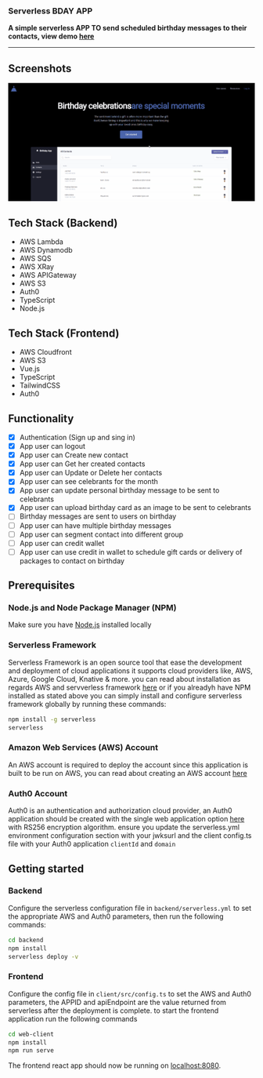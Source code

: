 ### Serverless BDAY APP
**A simple serverless APP TO send scheduled birthday messages to their contacts, view demo [here](https://d3h7u37ism7dxj.cloudfront.net/)**

---
## Screenshots
![Screenshoot 2](https://github.com/olaysco/serverlesss-bday/blob/master/web-client/src/assets/images/bday.gif)

## Tech Stack (Backend)
- AWS Lambda
- AWS Dynamodb
- AWS SQS
- AWS XRay
- AWS APIGateway
- AWS S3
- Auth0
- TypeScript
- Node.js

## Tech Stack (Frontend)
- AWS Cloudfront
- AWS S3
- Vue.js
- TypeScript
- TailwindCSS
- Auth0

## Functionality
- [x] Authentication (Sign up and sing in)
- [x] App user can logout
- [x] App user can Create new contact
- [x] App user can Get her created contacts
- [x] App user can Update or Delete her contacts
- [x] App user can see celebrants for the month
- [x] App user can update personal birthday message to be sent to celebrants
- [x] App user can upload birthday card as an image to be sent to celebrants
- [ ] Birthday messages are sent to users on birthday
- [ ] App user can have multiple birthday messages
- [ ] App user can segment contact into different group
- [ ] App user can credit wallet
- [ ] App user can use credit in wallet to schedule gift cards or delivery of packages to contact on birthday

## Prerequisites

### Node.js and Node Package Manager (NPM)
Make sure you have [Node.js](http://nodejs.org/) installed locally

### Serverless Framework
Serverless Framework is an open source tool that ease the development and deployment of cloud applications it supports cloud providers like, AWS, Azure, Google Cloud, Knative & more. you can read about installation as regards AWS and servverless framework [here](https://www.serverless.com/framework/docs/providers/aws/guide/installation/) or if you alreadyh have NPM installed as stated above you can simply install and configure serverless framework globally by running these commands:

```sh
npm install -g serverless
serverless
```

### Amazon Web Services (AWS) Account
An AWS account is required to deploy the account since this application is built to be run on AWS, you can read about creating an AWS account [here](https://aws.amazon.com/premiumsupport/knowledge-center/create-and-activate-aws-account/)

### Auth0 Account
Auth0 is an authentication and authorization cloud provider, an Auth0 application should be created with the single web application option [here](https://auth0.com/docs/quickstart/spa) with RS256 encryption algorithm. ensure you update the serverless.yml environment configuration section with your jwksurl and the client config.ts file with your Auth0 application `clientId` and `domain`

## Getting started

### Backend

Configure the serverless configuration file in `backend/serverless.yml` to set the appropriate AWS and Auth0 parameters, then run the following commands:

```sh
cd backend
npm install
serverless deploy -v
```

### Frontend
Configure the config file in `client/src/config.ts` to set the AWS and Auth0 parameters, the APPID and apiEndpoint are the value returned from serverless after the deployment is complete. to start the frontend application run the following commands

```sh
cd web-client
npm install
npm run serve
```

The frontend react app should now be running on [localhost:8080](http://localhost:8080/).

